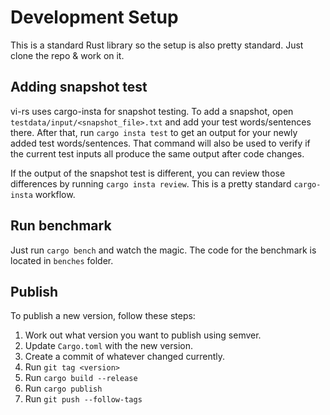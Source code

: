 # Development Setup

This is a standard Rust library so the setup is also pretty standard. Just clone the repo & work on it.

## Adding snapshot test

vi-rs uses cargo-insta for snapshot testing. To add a snapshot, open `testdata/input/<snapshot_file>.txt` and add your test words/sentences there. After that, run `cargo insta test` to get an output for your newly added test words/sentences. That command will also be used to verify if the current test inputs all produce the same output after code changes.

If the output of the snapshot test is different, you can review those differences by running `cargo insta review`. This is a pretty standard `cargo-insta` workflow.

## Run benchmark

Just run `cargo bench` and watch the magic. The code for the benchmark is located in `benches` folder.

## Publish

To publish a new version, follow these steps:

1. Work out what version you want to publish using semver.
2. Update `Cargo.toml` with the new version.
3. Create a commit of whatever changed currently.
4. Run `git tag <version>`
5. Run `cargo build --release`
6. Run `cargo publish`
7. Run `git push --follow-tags`
